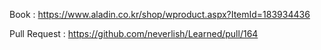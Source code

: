 Book : https://www.aladin.co.kr/shop/wproduct.aspx?ItemId=183934436

Pull Request : https://github.com/neverlish/Learned/pull/164